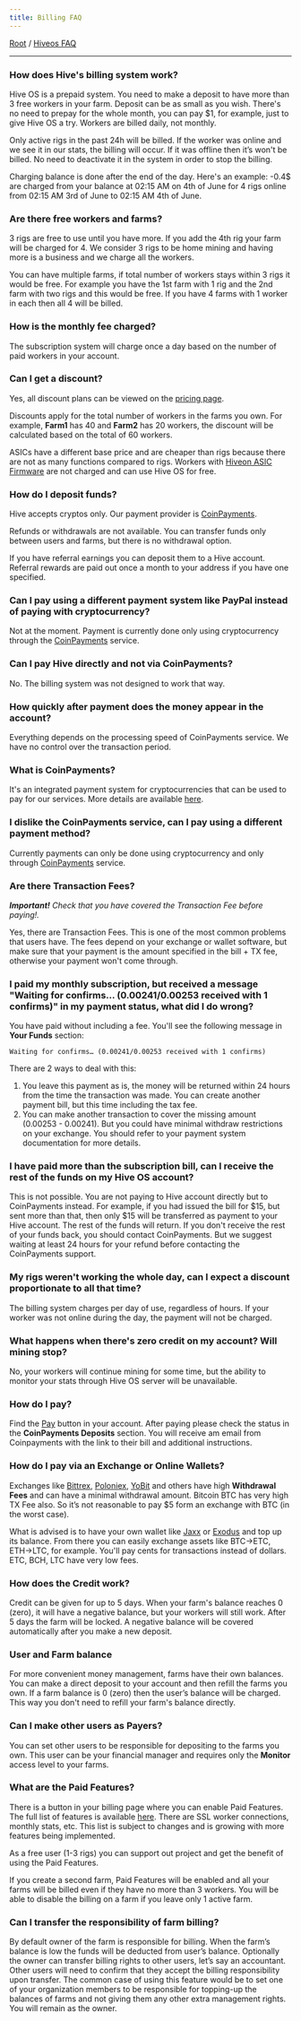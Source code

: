 ```yaml
---
title: Billing FAQ
---
```


<span kb-breadcrumbs>[Root](/knowledge-base)</span>
<span kb-breadcrumbs> / </span>
<span kb-breadcrumbs>[Hiveos FAQ](/hiveos_faq-hiveos_faq)</span>
____

### How does Hive's billing system work?
Hive OS is a prepaid system. You need to make a deposit to have more than 3 free workers in your farm. Deposit can be as small as you wish. There's no need to prepay for the whole month, you can pay $1, for example, just to give Hive OS a try. Workers are billed daily, not monthly.

Only active rigs in the past 24h will be billed. If the worker was online and we see it in our stats, the billing will occur. If it was offline then it’s won't be billed. No need to deactivate it in the system in order to stop the billing.

Charging balance is done after the end of the day. Here's an example: -0.4$ are charged from your balance at 02:15 AM on 4th of June for 4 rigs online from 02:15 AM 3rd of June to 02:15 AM 4th of June.

### Are there free workers and farms?
3 rigs are free to use until you have more. If you add the 4th rig your farm will be charged for 4. We consider 3 rigs to be home mining and having more is a business and we charge all the workers.

You can have multiple farms, if total number of workers stays within 3 rigs it would be free. For example you have the 1st farm with 1 rig and the 2nd farm with two rigs and this would be free. If you have 4 farms with 1 worker in each then all 4 will be billed.

### How is the monthly fee charged?
The subscription system will charge once a day based on the number of paid workers in your account.

### Can I get a discount?
Yes, all discount plans can be viewed on the <a href="https://hiveos.farm/pricing/">pricing page</a>.

Discounts apply for the total number of workers in the farms you own. For example, **Farm1** has 40 and **Farm2** has 20 workers, the discount will be calculated based on the total of 60 workers.

ASICs have a different base price and are cheaper than rigs because there are not as many functions compared to rigs. Workers with <a href="https://hiveos.farm/asic">Hiveon ASIC Firmware</a> are not charged and can use Hive OS for free.

### How do I deposit funds?
Hive accepts cryptos only. Our payment provider is <a href="https://www.coinpayments.net/">CoinPayments</a>.

Refunds or withdrawals are not available. You can transfer funds only between users and farms, but there is no withdrawal option.

If you have referral earnings you can deposit them to a Hive account. Referral rewards are paid out once a month to your address if you have one specified.

### Can I pay using a different payment system like PayPal instead of paying with cryptocurrency?
Not at the moment. Payment is currently done only using cryptocurrency through the <a href="https://www.coinpayments.net/">CoinPayments</a> service.

### Can I pay Hive directly and not via CoinPayments?
No. The billing system was not designed to work that way.

### How quickly after payment does the money appear in the account?
Everything depends on the processing speed of CoinPayments service. We have no control over the transaction period.

### What is CoinPayments?
It's an integrated payment system for cryptocurrencies that can be used to pay for our services. More details are available <a href="https://www.coinpayments.net/">here</a>.

### I dislike the CoinPayments service, can I pay using a different payment method?
Currently payments can only be done using cryptocurrency and only through <a href="https://www.coinpayments.net/">CoinPayments</a> service.

### Are there Transaction Fees?
_**Important!** Check that you have covered the Transaction Fee before paying!._

Yes, there are Transaction Fees. This is one of the most common problems that users have. The fees depend on your exchange or wallet software, but  make sure that your payment is the amount specified in the bill + TX fee, otherwise your payment won't come through.

### I paid my monthly subscription, but received a message "Waiting for confirms… (0.00241/0.00253 received with 1 confirms)" in my payment status, what did I do wrong?
You have paid without including a fee. You'll see the following message in **Your Funds** section:

`Waiting for confirms… (0.00241/0.00253 received with 1 confirms)`

There are 2 ways to deal with this:

1. You leave this payment as is, the money will be returned within 24 hours from the time the transaction was made. You can create another payment bill, but this time including the tax fee.
2. You can make another transaction to cover the missing amount (0.00253 - 0.00241). But you could have minimal withdraw restrictions on your exchange. You should refer to your payment system documentation for more details.

### I have paid more than the subscription bill, can I receive the rest of the funds on my Hive OS account?
This is not possible. You are not paying to Hive account directly but to CoinPayments instead. For example, if you had issued the bill for $15, but sent more than that, then only $15 will be transferred as payment to your Hive account. The rest of the funds will return. If you don't receive the rest of your funds back, you should contact CoinPayments. But we suggest waiting at least 24 hours for your refund before contacting the CoinPayments support.

### My rigs weren't working the whole day, can I expect a discount proportionate to all that time?
The billing system charges per day of use, regardless of hours. If your worker was not online during the day, the payment will not be charged.

### What happens when there's zero credit on my account? Will mining stop?
No, your workers will continue mining for some time, but the ability to monitor your stats through Hive OS server will be unavailable.

### How do I pay?
Find the <a href="https://the.hiveos.farm/funds">Pay</a> button in your account. After paying please check the status in the **CoinPayments Deposits** section.
You will receive am email from Coinpayments with the link to their bill and additional instructions.

### How do I pay via an Exchange or Online Wallets?
Exchanges like <a href="https://bittrex.com/">Bittrex</a>, <a href="https://poloniex.com/">Poloniex</a>, <a href="https://yobit.net/">YoBit</a> and others have high **Withdrawal Fees** and can have a minimal withdrawal amount. Bitcoin BTC has very high TX Fee also. So it’s not reasonable to pay $5 form an exchange with BTC (in the worst case).

What is advised is to have your own wallet like <a href="https://jaxx.io/">Jaxx</a> or <a href="https://www.exodus.io/">Exodus</a> and top up its balance. From there you can easily exchange assets like BTC->ETC, ETH->LTC, for example. You'll pay cents for transactions instead of dollars. ETC, BCH, LTC have very low fees.

### How does the Credit work?
Credit can be given for up to 5 days. When your farm's balance reaches 0 (zero), it will have a negative balance, but your workers will still work. After 5 days the farm will be locked. A negative balance will be covered automatically after you make a new deposit.

### User and Farm balance
For more convenient money management, farms have their own balances. You can make a direct deposit to your account and then refill the farms you own. If a farm balance is 0 (zero) then the user’s balance will be charged. This way you don't need to refill your farm's balance directly.

### Can I make other users as Payers?
You can set other users to be responsible for depositing to the farms you own. This user can be your financial manager and requires only the **Monitor** access level to your farms.

### What are the Paid Features?
There is a button in your billing page where you can enable Paid Features. The full list of features is available <a href="https://hiveos.farm/pricing/">here</a>. There are SSL worker connections, monthly stats, etc. This list is subject to changes and is growing with more features being implemented.

As a free user (1-3 rigs) you can support out project and get the benefit of using the Paid Features.

If you create a second farm, Paid Features will be enabled and all your farms will be billed even if they have no more than 3 workers. You will be able to disable the billing on a farm if you leave only 1 active farm.

### Can I transfer the responsibility of farm billing?
By default owner of the farm is responsible for billing. When the farm’s balance is low the funds will be deducted from user’s balance. Optionally the owner can transfer billing rights to other users, let’s say an accountant. Other users will need to confirm that they accept the billing responsibility upon transfer. The common case of using this feature would be to set one of your organization members to be responsible for topping-up the balances of farms and not giving them any other extra management rights. You will remain as the owner.
